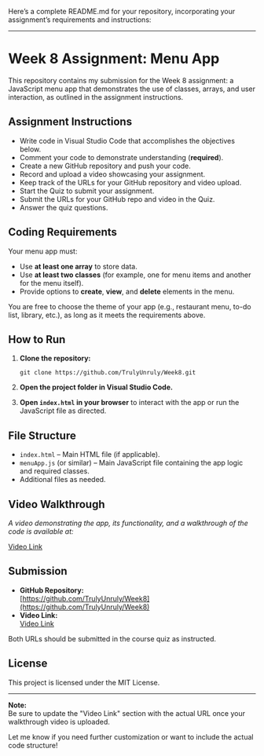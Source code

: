 Here’s a complete README.md for your repository, incorporating your assignment’s requirements and instructions:

---

# Week 8 Assignment: Menu App

This repository contains my submission for the Week 8 assignment: a JavaScript menu app that demonstrates the use of classes, arrays, and user interaction, as outlined in the assignment instructions.

## Assignment Instructions

- Write code in Visual Studio Code that accomplishes the objectives below.
- Comment your code to demonstrate understanding (**required**).
- Create a new GitHub repository and push your code.
- Record and upload a video showcasing your assignment.
- Keep track of the URLs for your GitHub repository and video upload.
- Start the Quiz to submit your assignment.
- Submit the URLs for your GitHub repo and video in the Quiz.
- Answer the quiz questions.

## Coding Requirements

Your menu app must:

- Use **at least one array** to store data.
- Use **at least two classes** (for example, one for menu items and another for the menu itself).
- Provide options to **create**, **view**, and **delete** elements in the menu.

You are free to choose the theme of your app (e.g., restaurant menu, to-do list, library, etc.), as long as it meets the requirements above.

## How to Run

1. **Clone the repository:**
   ```
   git clone https://github.com/TrulyUnruly/Week8.git
   ```

2. **Open the project folder in Visual Studio Code.**

3. **Open `index.html` in your browser** to interact with the app or run the JavaScript file as directed.

## File Structure

- `index.html` – Main HTML file (if applicable).
- `menuApp.js` (or similar) – Main JavaScript file containing the app logic and required classes.
- Additional files as needed.

## Video Walkthrough

_A video demonstrating the app, its functionality, and a walkthrough of the code is available at:_

[Video Link](#) <!-- Replace # with your video URL once uploaded -->

## Submission

- **GitHub Repository:**  
  [https://github.com/TrulyUnruly/Week8](https://github.com/TrulyUnruly/Week8)
- **Video Link:**  
  [Video Link](#) <!-- Replace # with your video URL once uploaded -->

Both URLs should be submitted in the course quiz as instructed.

## License

This project is licensed under the MIT License.

---

**Note:**  
Be sure to update the "Video Link" section with the actual URL once your walkthrough video is uploaded.

Let me know if you need further customization or want to include the actual code structure!
